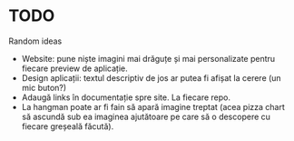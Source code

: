 # TODO
Random ideas

* Website: pune niște imagini mai drăguțe și mai personalizate pentru fiecare preview de aplicație.
* Design aplicații: textul descriptiv de jos ar putea fi afișat la cerere (un mic buton?)
* Adaugă links în documentație spre site. La fiecare repo.
* La hangman poate ar fi fain să apară imagine treptat (acea pizza chart să ascundă sub ea imaginea ajutătoare pe care să o descopere cu fiecare greșeală făcută).
